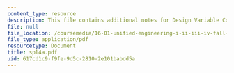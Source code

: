 ```yaml
---
content_type: resource
description: This file contains additional notes for Design Variable Concepts.
file: null
file_location: /coursemedia/16-01-unified-engineering-i-ii-iii-iv-fall-2005-spring-2006/617cd1c9f9fe9d5c28102e101babdd5a_spl4a.pdf
file_type: application/pdf
resourcetype: Document
title: spl4a.pdf
uid: 617cd1c9-f9fe-9d5c-2810-2e101babdd5a
---
```

